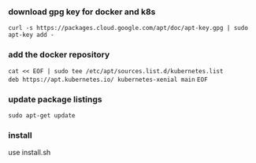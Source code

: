 ### download gpg key for docker and k8s
`curl -s https://packages.cloud.google.com/apt/doc/apt-key.gpg | sudo apt-key add -`  

### add the docker repository
`cat << EOF | sudo tee /etc/apt/sources.list.d/kubernetes.list`  
`deb https://apt.kubernetes.io/ kubernetes-xenial main`
`EOF`

### update package listings
`sudo apt-get update`

### install
use install.sh 